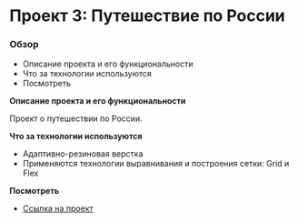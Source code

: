 # Проект 3: Путешествие по России

### Обзор
* Описание проекта и его функциональности
* Что за технологии используются
* Посмотреть

**Описание проекта и его функциональности**

Проект о путешествии по России.


**Что за технологии используются**

 - Адаптивно-резиновая верстка
 - Применяются технологии выравнивания и построения сетки: Grid и Flex
 

**Посмотреть**

* [Ссылка на проект](https://sveta-apriamashvili.github.io/russian-travel/)


